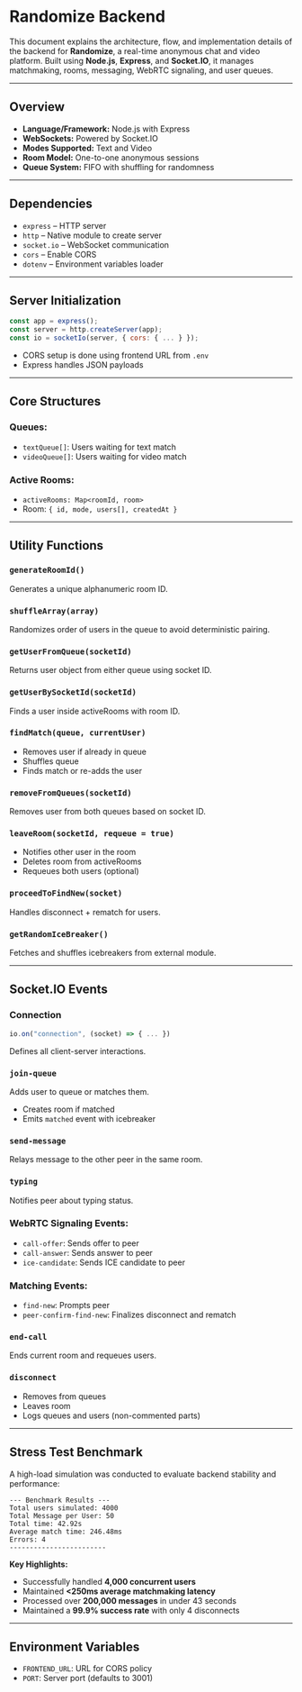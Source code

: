 # Randomize Backend

This document explains the architecture, flow, and implementation details of the backend for **Randomize**, a real-time anonymous chat and video platform. Built using **Node.js**, **Express**, and **Socket.IO**, it manages matchmaking, rooms, messaging, WebRTC signaling, and user queues.

---

## Overview

* **Language/Framework:** Node.js with Express
* **WebSockets:** Powered by Socket.IO
* **Modes Supported:** Text and Video
* **Room Model:** One-to-one anonymous sessions
* **Queue System:** FIFO with shuffling for randomness

---

## Dependencies

* `express` – HTTP server
* `http` – Native module to create server
* `socket.io` – WebSocket communication
* `cors` – Enable CORS
* `dotenv` – Environment variables loader

---

## Server Initialization

```js
const app = express();
const server = http.createServer(app);
const io = socketIo(server, { cors: { ... } });
```

* CORS setup is done using frontend URL from `.env`
* Express handles JSON payloads

---

## Core Structures

### Queues:

* `textQueue[]`: Users waiting for text match
* `videoQueue[]`: Users waiting for video match

### Active Rooms:

* `activeRooms: Map<roomId, room>`
* Room: `{ id, mode, users[], createdAt }`

---

## Utility Functions

### `generateRoomId()`

Generates a unique alphanumeric room ID.

### `shuffleArray(array)`

Randomizes order of users in the queue to avoid deterministic pairing.

### `getUserFromQueue(socketId)`

Returns user object from either queue using socket ID.

### `getUserBySocketId(socketId)`

Finds a user inside activeRooms with room ID.

### `findMatch(queue, currentUser)`

* Removes user if already in queue
* Shuffles queue
* Finds match or re-adds the user

### `removeFromQueues(socketId)`

Removes user from both queues based on socket ID.

### `leaveRoom(socketId, requeue = true)`

* Notifies other user in the room
* Deletes room from activeRooms
* Requeues both users (optional)

### `proceedToFindNew(socket)`

Handles disconnect + rematch for users.

### `getRandomIceBreaker()`

Fetches and shuffles icebreakers from external module.

---

## Socket.IO Events

### Connection

```js
io.on("connection", (socket) => { ... })
```

Defines all client-server interactions.

### `join-queue`

Adds user to queue or matches them.

* Creates room if matched
* Emits `matched` event with icebreaker

### `send-message`

Relays message to the other peer in the same room.

### `typing`

Notifies peer about typing status.

### WebRTC Signaling Events:

* `call-offer`: Sends offer to peer
* `call-answer`: Sends answer to peer
* `ice-candidate`: Sends ICE candidate to peer

### Matching Events:

* `find-new`: Prompts peer
* `peer-confirm-find-new`: Finalizes disconnect and rematch

### `end-call`

Ends current room and requeues users.

### `disconnect`

* Removes from queues
* Leaves room
* Logs queues and users (non-commented parts)

---

## Stress Test Benchmark

A high-load simulation was conducted to evaluate backend stability and performance:

```
--- Benchmark Results ---
Total users simulated: 4000
Total Message per User: 50
Total time: 42.92s
Average match time: 246.48ms
Errors: 4
------------------------
```

**Key Highlights:**

* Successfully handled **4,000 concurrent users**
* Maintained **<250ms average matchmaking latency**
* Processed over **200,000 messages** in under 43 seconds
* Maintained a **99.9% success rate** with only 4 disconnects

---

## Environment Variables

* `FRONTEND_URL`: URL for CORS policy
* `PORT`: Server port (defaults to 3001)
